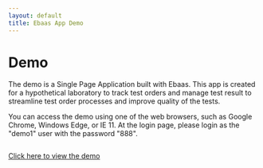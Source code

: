 ```yaml
---
layout: default
title: Ebaas App Demo
---
```


<div class="post">
  <h1 class="pageTitle">Demo</h1>
	<p>The demo is a Single Page Application built with Ebaas. This app is created for a hypothetical laboratory to track test orders and manage test result to streamline test order processes and improve quality of the tests.</p> 
	<p>
	You can access the demo using one of the web browsers, such as Google Chrome, Windows Edge, or IE 11. At the login page, please login as the "demo1" user with the password "888".
	</p>
	<p>	
  	  <img src="{{'/assets/img/demo-login.png' | prepend: site.baseurl }}" alt="">
	  </p>
	  <p>
	<a target="_blank" href="http://ec2-54-91-101-44.compute-1.amazonaws.com:8080/#/login" class="next button__outline">Click here to view the demo</a>
	</p>
</div>
